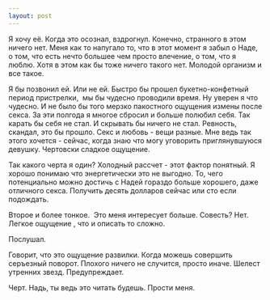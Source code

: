 ```yaml
--- 
layout: post
---
```

Я хочу её. Когда это осознал, вздрогнул. Конечно, странного в этом ничего нет. Меня как то напугало то, что в этот момент я забыл о Наде, о том, что есть нечто большее чем просто влечение, о том, что я люблю. Хотя в этом как бы тоже ничего такого нет. Молодой организм и все такое.

Я бы позвонил ей. Или не ей. Быстро бы прошел букетно-конфетный период пристрелки,  мы бы чудесно проводили время. Ну уверен я что чудесно. И не было бы того мерзко пакостного ощущения измены после секса. За эти полгода я многое сбросил и больше полюбил себя. Так карать бы себя не стал. И скрывать бы ничего не стал. Ревность, скандал, это бы прошло. Секс и любовь - вещи разные. Мне ведь так этого хочется - сейчас, когда знаю что могу уговорить приглянувшуюся девушку. Чертовски сладкое ощущение.

Так какого черта я один? Холодный рассчет - этот фактор понятный. Я хорошо понимаю что энергетически это не выгодно. То, чего потенциально можно достичь с Надей гораздо больше хорошего, даже отличного секса. Получить десять долларов сейчас или сто если подождать.

Второе и более тонкое.  Это меня интересует больше. Совесть? Нет. Легкое ощущение , что и описать то сложно.

Послушал.

Говорит, что это ощущение развилки. Когда можешь совершить серъезный поворот. Плохого ничего не случится, просто иначе. Шелест утренних звезд. Предупреждает.

Черт. Надь, ты ведь это читать будешь. Прости меня.
